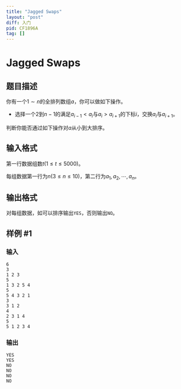 ```yaml
---
title: "Jagged Swaps"
layout: "post"
diff: 入门
pid: CF1896A
tag: []
---
```


# Jagged Swaps

## 题目描述

你有一个$1\sim n$的全排列数组$a$，你可以做如下操作。

- 选择一个$2$到$n-1$的满足$a_{i-1}<a_i$与$a_i>a_{i+1}$的下标$i$，交换$a_i$与$a_{i+1}$。

判断你能否通过如下操作对$a$从小到大排序。

## 输入格式

第一行数据组数$t(1\le t \le 5000)$。

每组数据第一行为$n(3\le n \le 10)$，第二行为$a_1,a_2,\cdots,a_n$。

## 输出格式

对每组数据，如可以排序输出`YES`，否则输出`NO`。

## 样例 #1

### 输入

```
6
3
1 2 3
5
1 3 2 5 4
5
5 4 3 2 1
3
3 1 2
4
2 3 1 4
5
5 1 2 3 4
```

### 输出

```
YES
YES
NO
NO
NO
NO
```

